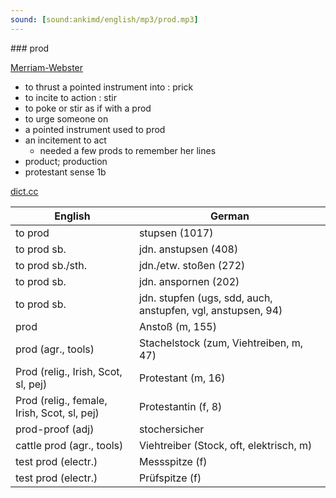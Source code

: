 ```yaml
---
sound: [sound:ankimd/english/mp3/prod.mp3]
---
```


\### prod

[Merriam-Webster](https://www.merriam-webster.com/dictionary/prod)

- to thrust a pointed instrument into : prick
- to incite to action : stir
- to poke or stir as if with a prod
- to urge someone on
- a pointed instrument used to prod
- an incitement to act
    - needed a few prods to remember her lines
- product; production
- protestant sense 1b

[dict.cc](https://www.dict.cc/prod)

| English        | German       |
| -------------- | ------------ |
| to prod | stupsen (1017) |
| to prod sb. | jdn. anstupsen (408) |
| to prod sb./sth. | jdn./etw. stoßen (272) |
| to prod sb. | jdn. anspornen (202) |
| to prod sb. | jdn. stupfen (ugs, sdd, auch, anstupfen, vgl, anstupsen, 94) |
| prod | Anstoß (m, 155) |
| prod (agr., tools) | Stachelstock (zum, Viehtreiben, m, 47) |
| Prod (relig., Irish, Scot, sl, pej) | Protestant (m, 16) |
| Prod (relig., female, Irish, Scot, sl, pej) | Protestantin (f, 8) |
| prod-proof (adj) | stochersicher |
| cattle prod (agr., tools) | Viehtreiber (Stock, oft, elektrisch, m) |
| test prod (electr.) | Messspitze (f) |
| test prod (electr.) | Prüfspitze (f) |
